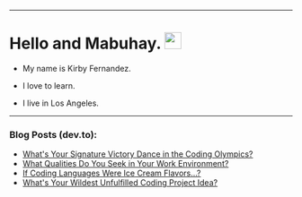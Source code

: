 
<img src="https://komarev.com/ghpvc/?username=kirbygit&style=flat-square&color=blue" alt=""/>

---
<h1>
  Hello and Mabuhay.
  <img src="https://media.giphy.com/media/hvRJCLFzcasrR4ia7z/giphy.gif" width="30px"/>
</h1>

- My name is Kirby Fernandez.

- I love to learn.

- I live in Los Angeles.

---

### Blog Posts (dev.to):
<!-- BLOG-POST-LIST:START -->
- [What&#39;s Your Signature Victory Dance in the Coding Olympics?](https://dev.to/codenewbieteam/whats-your-signature-victory-dance-in-the-coding-olympics-4i44)
- [What Qualities Do You Seek in Your Work Environment?](https://dev.to/codenewbieteam/what-qualities-do-you-seek-in-your-work-environment-52na)
- [If Coding Languages Were Ice Cream Flavors...?](https://dev.to/codenewbieteam/if-coding-languages-were-ice-cream-flavors-9l9)
- [What&#39;s Your Wildest Unfulfilled Coding Project Idea?](https://dev.to/codenewbieteam/whats-your-wildest-unfulfilled-coding-project-idea-kog)
<!-- BLOG-POST-LIST:END -->
